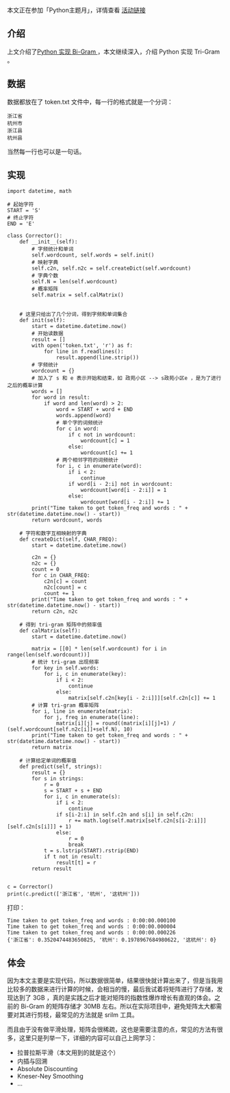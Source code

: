 本文正在参加「Python主题月」，详情查看 [活动链接](https://juejin.cn/post/6979532761954533390/)

## 介绍
上文介绍了[Python 实现 Bi-Gram ](https://juejin.cn/post/6980252632912756750)，本文继续深入，介绍 Python 实现 Tri-Gram 。

## 数据
数据都放在了 token.txt 文件中，每一行的格式就是一个分词：

	浙江省
	杭州市
	浙江县
	杭州县

当然每一行也可以是一句话。



## 实现
	import datetime, math
	
	# 起始字符
	START = 'S'
	# 终止字符
	END = 'E'
	
	class Corrector():
	    def __init__(self):
	        # 字频统计和单词
	        self.wordcount, self.words = self.init()
	        # 映射字典
	        self.c2n, self.n2c = self.createDict(self.wordcount)
	        # 字典个数
	        self.N = len(self.wordcount)
	        # 概率矩阵
	        self.matrix = self.calMatrix()
	
	
	    # 这里只给出了几个分词，得到字频和单词集合
	    def init(self):
	        start = datetime.datetime.now()
	        # 开始读数据
	        result = []
	        with open('token.txt', 'r') as f:
	            for line in f.readlines():
	                result.append(line.strip())
	        # 字频统计
	        wordcount = {}
	        # 加入了 s 和 e 表示开始和结束，如 政苑小区 --> s政苑小区e ，是为了进行之后的概率计算
	        words = []
	        for word in result:
	            if word and len(word) > 2:
	                word = START + word + END
	                words.append(word)
	                # 单个字的词频统计
	                for c in word:
	                    if c not in wordcount:
	                        wordcount[c] = 1
	                    else:
	                        wordcount[c] += 1
	                # 两个相邻字符的词频统计
	                for i, c in enumerate(word):
	                    if i < 2:
	                        continue
	                    if word[i - 2:i] not in wordcount:
	                        wordcount[word[i - 2:i]] = 1
	                    else:
	                        wordcount[word[i - 2:i]] += 1
	        print("Time taken to get token_freq and words : " + str(datetime.datetime.now() - start))
	        return wordcount, words
	
	    # 字符和数字互相映射的字典
	    def createDict(self, CHAR_FREQ):
	        start = datetime.datetime.now()
	
	        c2n = {}
	        n2c = {}
	        count = 0
	        for c in CHAR_FREQ:
	            c2n[c] = count
	            n2c[count] = c
	            count += 1
	        print("Time taken to get token_freq and words : " + str(datetime.datetime.now() - start))
	        return c2n, n2c
	
	    # 得到 tri-gram 矩阵中的频率值
	    def calMatrix(self):
	        start = datetime.datetime.now()
	
	        matrix = [[0] * len(self.wordcount) for i in range(len(self.wordcount))]
	        # 统计 tri-gram 出现频率
	        for key in self.words:
	            for i, c in enumerate(key):
	                if i < 2:
	                    continue
	                else:
	                    matrix[self.c2n[key[i - 2:i]]][self.c2n[c]] += 1
	        # 计算 tri-gram 概率矩阵
	        for i, line in enumerate(matrix):
	            for j, freq in enumerate(line):
	                matrix[i][j] = round((matrix[i][j]+1) / (self.wordcount[self.n2c[i]]+self.N), 10)
	        print("Time taken to get token_freq and words : " + str(datetime.datetime.now() - start))
	        return matrix
	
	    # 计算给定单词的概率值
	    def predict(self, strings):
	        result = {}
	        for s in strings:
	            r = 0
	            s = START + s + END
	            for i, c in enumerate(s):
	                if i < 2:
	                    continue
	                if s[i-2:i] in self.c2n and s[i] in self.c2n:
	                    r += math.log(self.matrix[self.c2n[s[i-2:i]]][self.c2n[s[i]]] + 1)
	                else:
	                    r = 0
	                    break
	            t = s.lstrip(START).rstrip(END)
	            if t not in result:
	                result[t] = r
	        return result
	
	
	c = Corrector()
	print(c.predict(['浙江省', '杭州', '这杭州']))

打印：

	Time taken to get token_freq and words : 0:00:00.000100
	Time taken to get token_freq and words : 0:00:00.000004
	Time taken to get token_freq and words : 0:00:00.000226
	{'浙江省': 0.3520474483650825, '杭州': 0.1978967684980622, '这杭州': 0}
	
## 体会
因为本文主要是实现代码，所以数据很简单，结果很快就计算出来了，但是当我用比较多的数据来进行计算的时候，会相当的慢，最后我试着将矩阵进行了存储，发现达到了 3GB ，真的是实践之后才能对矩阵的指数性爆炸增长有直观的体会。之前的 Bi-Gram 的矩阵存储才 30MB 左右。所以在实际项目中，避免矩阵太大都需要对其进行剪枝，最常见的方法就是 srilm 工具。

而且由于没有做平滑处理，矩阵会很稀疏，这也是需要注意的点，常见的方法有很多，这里只是列举一下，详细的内容可以自己上网学习：

* 拉普拉斯平滑（本文用到的就是这个）
* 内插与回溯
* Absolute Discounting
* Kneser-Ney Smoothing
* ...